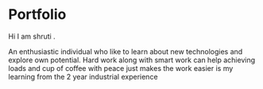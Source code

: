 # Portfolio

Hi I am shruti .

An enthusiastic individual who like to learn about new technologies and explore
own potential. Hard work along with smart work can help achieving loads and
cup of coffee with peace just makes the work easier is my learning from the 2
year industrial experience
